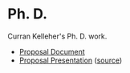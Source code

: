 Ph. D.
======

Curran Kelleher's Ph. D. work.

 * [Proposal Document](http://curran.github.io/phd/proposal/proposal.pdf)
 * [Proposal Presentation](http://curran.github.io/phd/proposal/presentation/) ([source](https://github.com/curran/phd/tree/gh-pages/proposal/presentation))
